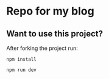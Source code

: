 # Repo for my blog

## Want to use this project?

After forking the project run:

```
npm install
```

```
npm run dev
```
